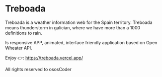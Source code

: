 <h1>Treboada</h1>

Treboada is a weather information web for the Spain territory. Treboada means thunderstorm in galician, where we have more than a 1000 definitions to rain.

Is responsive APP, animated, interface friendly application based on Open Wheater API.

Enjoy 👉: https://treboada.vercel.app/

All rights reserved to ososCoder
